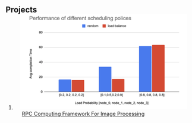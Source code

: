 <h2 id="publications" style="margin: 2px 0px -15px;">Projects</h2>

<div class="publications">
<ol class="bibliography">

<li>
<div class="pub-row">

  <div class="col-sm-3 abbr" style="position: relative;padding-right: 15px;padding-left: 15px;">
    <img src="assets/img/p2.png" class="teaser img-fluid z-depth-1">
    <!-- <abbr class="badge">SDM</abbr> -->
  </div>

  <div class="col-sm-9" style="position: relative;width: 100%;padding-right: 15px;padding-left: 20px;">
    <div class="title"><a href="https://github.com/KAIwangke/RPC-compute-framework-for-image-processing">RPC Computing Framework For Image Processing</a></div>
    <div class="links">
      <!-- <a class="btn btn-sm z-depth-0" role="button" target="_blank" style="font-size:12px;">PDF</a> -->
      <!-- <a href="https://github.com/yaoyao-liu/mnemonics" class="btn btn-sm z-depth-0" role="button" target="_blank" style="font-size:12px;">Code</a> -->
      <!-- <a href="https://class-il.mpi-inf.mpg.de/mnemonics/" class="btn btn-sm z-depth-0" role="button" target="_blank" style="font-size:12px;">Project Page</a> -->
      <!-- <a href="https://dblp.uni-trier.de/rec/conf/cvpr/LiuSLSS20.html?view=bibtex" class="btn btn-sm z-depth-0" role="button" target="_blank" style="font-size:12px;">BibTex</a> -->
      <!-- <strong><i style="color:#e74d3c">Oral Presentation</i></strong> -->
    </div>
  </div>
</div>
</li>
  
<br>

</ol>
</div>
